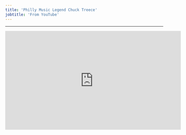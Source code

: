 ```yaml
---
title: 'Philly Music Legend Chuck Treece'
jobtitle: 'From YouTube'
---
```


- - -

<iframe width="560" height="315" src="https://www.youtube.com/embed/cyhxx0KWpH0" frameborder="0" allow="accelerometer; autoplay; encrypted-media; gyroscope; picture-in-picture" allowfullscreen></iframe>